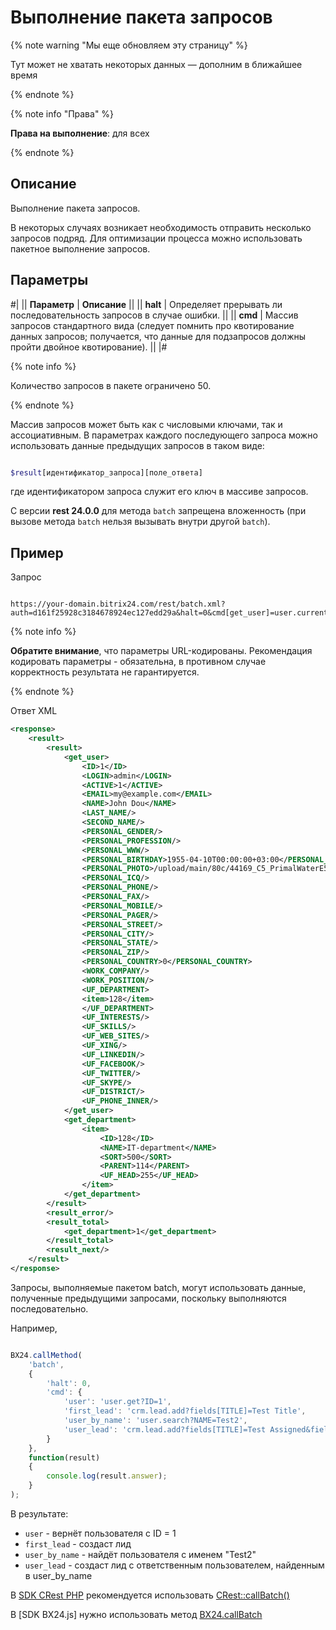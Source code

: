 # Выполнение пакета запросов

{% note warning "Мы еще обновляем эту страницу" %}

Тут может не хватать некоторых данных — дополним в ближайшее время

{% endnote %}

{% note info "Права" %}

**Права на выполнение**: для всех

{% endnote %}

## Описание

Выполнение пакета запросов.

В некоторых случаях возникает необходимость отправить несколько запросов подряд. Для оптимизации процесса можно использовать пакетное выполнение запросов.

## Параметры

#|
|| **Параметр** | **Описание** ||
|| **halt** | Определяет прерывать ли последовательность запросов в случае ошибки. ||
|| **cmd** | Массив запросов стандартного вида (следует помнить про квотирование данных запросов; получается, что данные для подзапросов должны пройти двойное квотирование). ||
|#

{% note info %}

Количество запросов в пакете ограничено 50.

{% endnote %}

Массив запросов может быть как с числовыми ключами, так и ассоциативным. В параметрах каждого последующего запроса можно использовать данные предыдущих запросов в таком виде:

```php

$result[идентификатор_запроса][поле_ответа]

```

где идентификатором запроса служит его ключ в массиве запросов.

С версии **rest 24.0.0** для метода `batch` запрещена вложенность (при вызове метода `batch` нельзя вызывать внутри другой `batch`).

## Пример

Запрос

```http

https://your-domain.bitrix24.com/rest/batch.xml?auth=d161f25928c3184678924ec127edd29a&halt=0&cmd[get_user]=user.current%3F&cmd[get_department]=department.get%3FID%3D%2524result%255Bget_user%255D%255BUF_DEPARTMENT%255D

```

{% note info %}

**Обратите внимание**, что параметры URL-кодированы. Рекомендация кодировать параметры - обязательна, в противном случае корректность результата не гарантируется.

{% endnote %}

Ответ XML

```xml
<response>
    <result>
        <result>
            <get_user>
                <ID>1</ID>
                <LOGIN>admin</LOGIN>
                <ACTIVE>1</ACTIVE>
                <EMAIL>my@example.com</EMAIL>
                <NAME>John Dou</NAME>
                <LAST_NAME/>
                <SECOND_NAME/>
                <PERSONAL_GENDER/>
                <PERSONAL_PROFESSION/>
                <PERSONAL_WWW/>
                <PERSONAL_BIRTHDAY>1955-04-10T00:00:00+03:00</PERSONAL_BIRTHDAY>
                <PERSONAL_PHOTO>/upload/main/80c/44169_C5_PrimalWaterE500CC.jpg</PERSONAL_PHOTO>
                <PERSONAL_ICQ/>
                <PERSONAL_PHONE/>
                <PERSONAL_FAX/>
                <PERSONAL_MOBILE/>
                <PERSONAL_PAGER/>
                <PERSONAL_STREET/>
                <PERSONAL_CITY/>
                <PERSONAL_STATE/>
                <PERSONAL_ZIP/>
                <PERSONAL_COUNTRY>0</PERSONAL_COUNTRY>
                <WORK_COMPANY/>
                <WORK_POSITION/>
                <UF_DEPARTMENT>
                <item>128</item>
                </UF_DEPARTMENT>
                <UF_INTERESTS/>
                <UF_SKILLS/>
                <UF_WEB_SITES/>
                <UF_XING/>
                <UF_LINKEDIN/>
                <UF_FACEBOOK/>
                <UF_TWITTER/>
                <UF_SKYPE/>
                <UF_DISTRICT/>
                <UF_PHONE_INNER/>
            </get_user>
            <get_department>
                <item>
                    <ID>128</ID>
                    <NAME>IT-department</NAME>
                    <SORT>500</SORT>
                    <PARENT>114</PARENT>
                    <UF_HEAD>255</UF_HEAD>
                </item>
            </get_department>
        </result>
        <result_error/>
        <result_total>
            <get_department>1</get_department>
        </result_total>
        <result_next/>
    </result>
</response>
```

Запросы, выполняемые пакетом batch, могут использовать данные, полученные предыдущими запросами, поскольку выполняются последовательно. 

Например,

```js

BX24.callMethod(
    'batch',
    {
        'halt': 0,
        'cmd': {
            'user': 'user.get?ID=1',
            'first_lead': 'crm.lead.add?fields[TITLE]=Test Title',
            'user_by_name': 'user.search?NAME=Test2',
            'user_lead': 'crm.lead.add?fields[TITLE]=Test Assigned&fields[ASSIGNED_BY_ID]=$result[user_by_name][0][ID]',
        }
    },
    function(result)
    {
        console.log(result.answer);
    }
);

```

В результате:

- `user` - вернёт пользователя с ID = 1
- `first_lead` - создаст лид
- `user_by_name` - найдёт пользователя с именем "Test2"
- `user_lead` - создаст лид с ответственным пользователем, найденным в user_by_name

В [SDK CRest PHP](../crest-php-sdk/) рекомендуется использовать [CRest::callBatch()](https://github.com/bitrix-tools/crest)

В [SDK BX24.js] нужно использовать метод [BX24.callBatch](../bx24-js-sdk/how-to-call-rest-methods/bx24-call-batch.md)